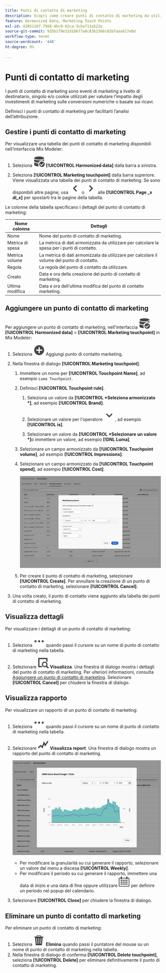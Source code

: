 ```yaml
---
title: Punti di contatto di marketing
description: Scopri come creare punti di contatto di marketing da utilizzare nell’ambito dell’armonizzazione dei dati in Mix Modeler.
feature: Harmonized Data, Marketing Touch Points
exl-id: 42851107-7568-4bc9-92ca-3cba713a522e
source-git-commit: 935b179e31d1b677a8c83b1566c02b7aaa617e8d
workflow-type: tm+mt
source-wordcount: '448'
ht-degree: 0%

---
```


# Punti di contatto di marketing

I punti di contatto di marketing sono eventi di marketing a livello di destinatario, singolo e/o cookie utilizzati per valutare l’impatto degli investimenti di marketing sulle conversioni numeriche o basate sui ricavi.

Definisci i punti di contatto di marketing per facilitarti l’analisi dell’attribuzione.

## Gestire i punti di contatto di marketing

Per visualizzare una tabella dei punti di contatto di marketing disponibili nell’interfaccia Mix Modeler:

1. Seleziona ![DataSearch](/help/assets/icons/DataCheck.svg) **[!UICONTROL Harmonized data]** dalla barra a sinistra.

1. Seleziona **[!UICONTROL Marketing touchpoint]** dalla barra superiore. Viene visualizzata una tabella dei punti di contatto di marketing. Se sono disponibili altre pagine, usa ![Freccia a sinistra](/help/assets/icons/ChevronLeft.svg) o ![Freccia a destra](/help/assets/icons/ChevronRight.svg) alle **[!UICONTROL Page _x _di_x_]** per spostarti tra le pagine della tabella.

Le colonne della tabella specificano i dettagli del punto di contatto di marketing:

| Nome colonna | Dettagli |
| --- | ---|
| Nome | Nome del punto di contatto di marketing. |
| Metrica di spesa | La metrica di dati armonizzata da utilizzare per calcolare la spesa per i punti di contatto. |
| Metrica volume | La metrica di dati armonizzata da utilizzare per calcolare il volume del punto di contatto. |
| Regola | La regola del punto di contatto da utilizzare. |
| Creato | Data e ora della creazione del punto di contatto di marketing. |
| Ultima modifica | Data e ora dell’ultima modifica del punto di contatto marketing. |


## Aggiungere un punto di contatto di marketing

Per aggiungere un punto di contatto di marketing, nell&#39;interfaccia ![DataSearch](/help/assets/icons/DataCheck.svg) **[!UICONTROL Harmonized data]** > **[!UICONTROL Marketing touchpoint]** in Mix Modeler:

1. Seleziona ![Aggiungi](/help/assets/icons/AddCircle.svg) Aggiungi punto di contatto marketing.

1. Nella finestra di dialogo **[!UICONTROL Marketing touchpoint]**.

   1. Immettere un nome per **[!UICONTROL Touchpoint Name]**, ad esempio `Luma Touchpoint`.

   1. Definisci **[!UICONTROL Touchpoint rule]**.

      1. Seleziona un valore da **[!UICONTROL *Seleziona armonizzato *]**, ad esempio **[!UICONTROL Brand]**.

      1. Selezionare un valore per l&#39;operatore ![Chevron](/help/assets/icons/ChevronDown.svg), ad esempio **[!UICONTROL is]**.

      1. Selezionare un valore da **[!UICONTROL *Selezionare un valore *]**&#x200B;o immettere un valore, ad esempio **[!DNL Luma]**.

   1. Selezionare un campo armonizzato da **[!UICONTROL Touchpoint volume]**, ad esempio **[!UICONTROL Impressions]**.

   1. Selezionare un campo armonizzato da **[!UICONTROL Touchpoint spend]**, ad esempio **[!UICONTROL Cost]**.

      ![Punto di contatto marketing](/help/assets/create-touchpoint.png)

   1. Per creare il punto di contatto di marketing, selezionare **[!UICONTROL Create]**. Per annullare la creazione di un punto di contatto di marketing, selezionare **[!UICONTROL Cancel]**.

1. Una volta creato, il punto di contatto viene aggiunto alla tabella dei punti di contatto di marketing.


## Visualizza dettagli

Per visualizzare i dettagli di un punto di contatto di marketing:

1. Seleziona ![Altro](/help/assets/icons/More.svg) quando passi il cursore su un nome di punto di contatto di marketing nella tabella.

1. Selezionare ![Visualizza](/help/assets/icons/ViewDetail.svg) **Visualizza**. Una finestra di dialogo mostra i dettagli del punto di contatto di marketing. Per ulteriori informazioni, consulta [Aggiungere un punto di contatto di marketing](#add-a-marketing-touchpoint). Selezionare **[!UICONTROL Cancel]** per chiudere la finestra di dialogo.


## Visualizza rapporto

Per visualizzare un rapporto di un punto di contatto di marketing:

1. Seleziona ![Altro](/help/assets/icons/More.svg) quando passi il cursore su un nome di punto di contatto di marketing nella tabella.

1. Selezionare ![GraphTrend](/help/assets/icons/GraphTrend.svg) **Visualizza report**. Una finestra di dialogo mostra un rapporto del punto di contatto di marketing.

   ![Rapporto visualizzazione punto di contatto marketing](../assets/marketingtouchpoint-view-report.png)

   * Per modificare la granularità su cui generare il rapporto, selezionare un valore dal menu a discesa **[!UICONTROL Weekly]**.
   * Per modificare il periodo su cui generare il rapporto, immettere una data di inizio e una data di fine oppure utilizzare ![Calendario](/help/assets/icons/Calendar.svg) per definire un periodo nel popup del calendario.

1. Selezionare **[!UICONTROL Close]** per chiudere la finestra di dialogo.

## Eliminare un punto di contatto di marketing

Per eliminare un punto di contatto di marketing:

1. Seleziona ![Elimina](/help/assets/icons/Delete.svg) **Elimina** quando passi il puntatore del mouse su un nome di punto di contatto di marketing nella tabella.
1. Nella finestra di dialogo di conferma **[!UICONTROL Delete touchpoint]**, seleziona **[!UICONTROL Delete]** per eliminare definitivamente il punto di contatto di marketing.

